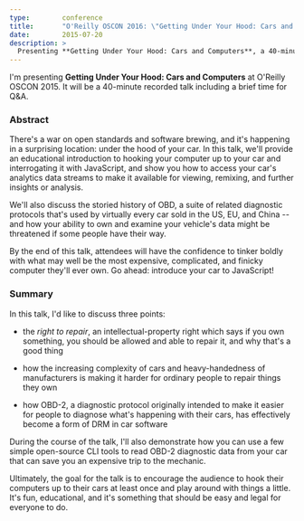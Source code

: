 ```yaml
---
type:        conference
title:       "O'Reilly OSCON 2016: \"Getting Under Your Hood: Cars and Computers\""
date:        2015-07-20
description: >
  Presenting **Getting Under Your Hood: Cars and Computers**, a 40-minute talk.
---
```


I'm presenting **Getting Under Your Hood: Cars and Computers** at O'Reilly OSCON 2015. It will be a 40-minute recorded talk including a brief time for Q&A.

### Abstract

There's a war on open standards and software brewing, and it's happening in a surprising location: under the hood of your car. In this talk, we'll provide an educational introduction to hooking your computer up to your car and interrogating it with JavaScript, and show you how to access your car's analytics data streams to make it available for viewing, remixing, and further insights or analysis.

We'll also discuss the storied history of OBD, a suite of related diagnostic protocols that's used by virtually every car sold in the US, EU, and China -- and how your ability to own and examine your vehicle's data might be threatened if some people have their way.

By the end of this talk, attendees will have the confidence to tinker boldly with what may well be the most expensive, complicated, and finicky computer they'll ever own. Go ahead: introduce your car to JavaScript!

### Summary

In this talk, I'd like to discuss three points:

* the _right to repair_, an intellectual-property right which says if you own something, you should be allowed and able to repair it, and why that's a good thing

* how the increasing complexity of cars and heavy-handedness of manufacturers is making it harder for ordinary people to repair things they own

* how OBD-2, a diagnostic protocol originally intended to make it easier for people to diagnose what's happening with their cars, has effectively become a form of DRM in car software

During the course of the talk, I'll also demonstrate how you can use a few simple open-source CLI tools to read OBD-2 diagnostic data from your car that can save you an expensive trip to the mechanic.

Ultimately, the goal for the talk is to encourage the audience to hook their computers up to their cars at least once and play around with things a little. It's fun, educational, and it's something that should be easy and legal for everyone to do.
